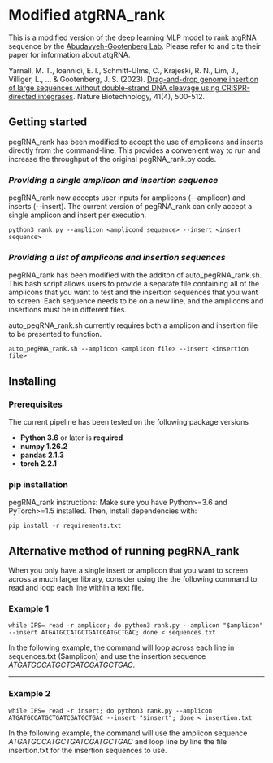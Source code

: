 # Modified atgRNA_rank
This is a modified version of the deep learning MLP model to rank atgRNA sequence by the [Abudayyeh-Gootenberg Lab](https://github.com/abugoot-lab/pegRNA_rank). Please refer to and cite their paper for information about atgRNA.

Yarnall, M. T., Ioannidi, E. I., Schmitt-Ulms, C., Krajeski, R. N., Lim, J., Villiger, L., ... & Gootenberg, J. S. (2023). 
[Drag-and-drop genome insertion of large sequences without double-strand DNA cleavage using CRISPR-directed integrases](https://www.nature.com/articles/s41587-022-01527-4). Nature Biotechnology, 41(4), 500-512.

## Getting started
pegRNA_rank has been modified to accept the use of amplicons and inserts directly from the command-line. This provides a convenient way to run and increase the throughput of the original pegRNA_rank.py code.

### ***Providing a single amplicon and insertion sequence***
pegRNA_rank now accepts user inputs for amplicons (--amplicon) and inserts (--insert). The current version of pegRNA_rank can only accept a single amplicon and insert per execution.

```
python3 rank.py --amplicon <amplicond sequence> --insert <insert sequence>
```

### ***Providing a list of amplicons and insertion sequences***
pegRNA_rank has been modified with the additon of auto_pegRNA_rank.sh. This bash script allows users to provide a separate file containing all of the amplicons that you want to test and the insertion sequences that you want to screen. Each sequence needs to be on a new line, and the amplicons and insertions must be in different files.

auto_pegRNA_rank.sh currently requires both a amplicon and insertion file to be presented to function.

```
auto_pegRNA_rank.sh --amplicon <amplicon file> --insert <insertion file>
```

## Installing

### Prerequisites

The current pipeline has been tested on the following package versions
* **Python 3.6** or later is **required**
* **numpy 1.26.2**
* **pandas 2.1.3**
* **torch 2.2.1**

### pip installation

pegRNA_rank instructions: Make sure you have Python>=3.6 and PyTorch>=1.5 installed. Then, install dependencies with:
```
pip install -r requirements.txt
```

## Alternative method of running pegRNA_rank
When you only have a single insert or amplicon that you want to screen across a much larger library, consider using the the following command to read and loop each line within a text file.

### Example 1
```
while IFS= read -r amplicon; do python3 rank.py --amplicon "$amplicon" --insert ATGATGCCATGCTGATCGATGCTGAC; done < sequences.txt
```
In the following example, the command will loop across each line in sequences.txt ($amplicon) and use the insertion sequence _ATGATGCCATGCTGATCGATGCTGAC_.

***
### Example 2
```
while IFS= read -r insert; do python3 rank.py --amplicon ATGATGCCATGCTGATCGATGCTGAC --insert "$insert"; done < insertion.txt
```
In the following example, the command will use the amplicon sequence _ATGATGCCATGCTGATCGATGCTGAC_ and loop line by line the file insertion.txt for the insertion sequences to use.
